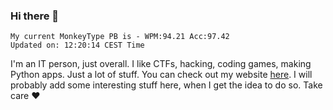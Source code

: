 ### Hi there 👋
<!-- PB START -->
```
My current MonkeyType PB is - WPM:94.21 Acc:97.42
Updated on: 12:20:14 CEST Time
```
<!-- PB END -->
I'm an IT person, just overall. I like CTFs, hacking, coding games, making Python apps. Just a lot of stuff.
You can check out my website [here](https://skill3472.github.io/).
I will probably add some interesting stuff here, when I get the idea to do so. Take care ❤️
